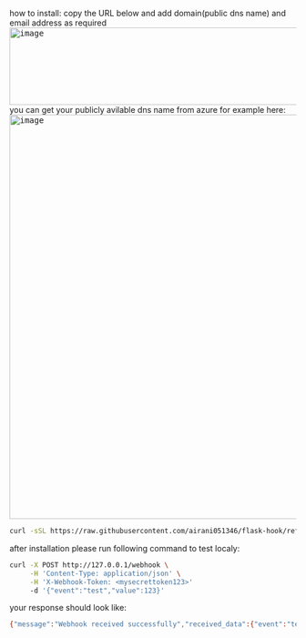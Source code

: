 how to install:
copy the URL below and add domain(public dns name) and email address as required<br> 
<kbd>
<img width="1061" height="136" alt="image" src="https://github.com/user-attachments/assets/a2bb374e-23ee-4300-a550-bdcfb6b22094" />
</kbd>
you can get your publicly avilable dns name from azure for example here:
<kbd>
<img width="1769" height="711" alt="image" src="https://github.com/user-attachments/assets/29980833-59ff-4249-b543-26883dda3fb2" />
</kbd>

```bash
curl -sSL https://raw.githubusercontent.com/airani051346/flask-hook/refs/heads/main/simple-flask-app.sh | sudo bash -s -- --domain <mydomain.com> --email=<admin-mailaddr> --secret=<mysecrettoken123>
```
after installation please run following command to test localy:

```bash
curl -X POST http://127.0.0.1/webhook \
     -H 'Content-Type: application/json' \
     -H 'X-Webhook-Token: <mysecrettoken123>'
     -d '{"event":"test","value":123}'
```
your response should look like:

```bash
{"message":"Webhook received successfully","received_data":{"event":"test","value":123},"status":"success"}
```
